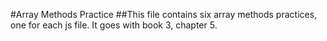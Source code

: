 #Array Methods Practice
##This file contains six array methods practices, one for each js file. It goes with book 3, chapter 5. 